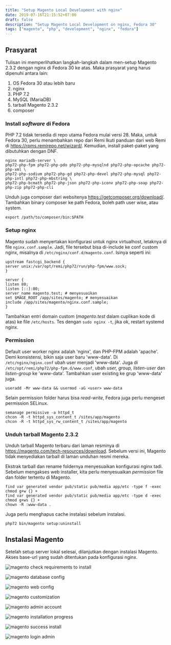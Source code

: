 ```yaml
---
title: "Setup Magento Local Development with nginx"
date: 2019-07-16T21:15:52+07:00
draft: false
description: "Setup Magento Local Development on nginx, Fedora 30"
tags: ["magento", "php", "development", "nginx", "fedora"]
---
```


## Prasyarat ##

Tulisan ini memperlihatkan langkah-langkah dalam men-setup
Magento 2.3.2 dengan nginx di Fedora 30 ke atas.
Maka prasyarat yang harus dipenuhi antara lain:

1. OS Fedora 30 atau lebih baru
2. nginx
3. PHP 7.2
4. MySQL (MariaDB)
5. tarball Magento 2.3.2
6. composer

### Install _software_ di Fedora ###

PHP 7.2 tidak tersedia di repo utama Fedora mulai versi 28.
Maka, untuk Fedora 30, perlu menambahkan repo dari Remi
Ikuti panduan dari web Remi di <!--more--> https://rpms.remirepo.net/wizard/. Kemudian, install paket-paket yang dibutuhkan dengan DNF.

```
nginx mariadb-server \
php72-php-fpm php72-php-pdo php72-php-mysqlnd php72-php-opcache php72-php-xml \
php72-php-sodium php72-php-gd php72-php-devel php72-php-mysql php72-php-intl php72-php-mbstring \
php72-php-bcmath php72-php-json php72-php-iconv php72-php-soap php72-php-zip php72-php-cli
```

Unduh juga composer dari websitenya https://getcomposer.org/download/.
Tambahkan binary composer ke path Fedora, boleh path user wise, atau system.

```
export /path/to/composer/bin:$PATH
```

### Setup nginx ###

Magento sudah menyertakan konfigurasi untuk nginx virtualhost, letaknya di file `nginx.conf.sample`.
Jadi, file tersebut bisa di-include ke conf custom nginx, misalnya di `/etc/nginx/conf.d/magento.conf`. Isinya seperti ini:
```
upstream fastcgi_backend {
server unix:/var/opt/remi/php72/run/php-fpm/www.sock;
}
 
server {
listen 80;
listen [::]:80;
server_name magento.test; # menyesuaikan
set $MAGE_ROOT /app/sites/magento; # menyesuaikan
include /app/sites/magento/nginx.conf.sample;
}
```
Tambahkan entri domain custom (_magento.test_ dalam cuplikan kode di atas) ke file `/etc/hosts`.
Tes dengan `sudo nginx -t`, jika ok, restart systemd nginx.

### Permission ###

Default user worker nginx adalah 'nginx', dan PHP-FPM adalah 'apache'.
Demi konsistensi, bikin saja user baru 'www-data'.
Di `/etc/nginx/nginx.conf` ubah user menjadi 'www-data'.
Juga di `/etc/opt/remi/php72/php-fpm.d/www.conf`, ubah _user, group, listen-user_
dan _listen-group_ ke 'www-data'.
Tambahkan user existing ke grup 'www-data' juga.
```
useradd -Mr www-data && usermod -aG <user> www-data
```

Selain permission folder harus bisa _read-write_, Fedora juga perlu mengeset
permission SELinux.
```
semanage permissive -a httpd_t
chcon -R -t httpd_sys_content_t /sites/app/magento
chcon -R -t httpd_sys_rw_content_t /sites/app/magento
```

### Unduh tarball Magento 2.3.2 ###

Unduh tarball Magento terbaru dari laman resminya di https://magento.com/tech-resources/download.
Sebelum versi ini, Magento tidak menyediakan tarball di laman unduhan resmi mereka.

Ekstrak tarball dan rename foldernya menyesuaikan konfigurasi nginx tadi.
Sebelum mengakses web installer, kita perlu
menyesuaikan _permission_ file dan folder tertentu di Magento.

```
find var generated vendor pub/static pub/media app/etc -type f -exec chmod g+w {} +
find var generated vendor pub/static pub/media app/etc -type d -exec chmod g+ws {} +
chown -R :www-data .
```

Juga perlu menghapus cache instalasi sebelum instalasi.
```
php72 bin/magento setup:uninstall
```

## Instalasi Magento ##

Setelah setup server lokal selesai, dilanjutkan dengan
instalasi Magento. Akses base-url yang sudah ditentukan pada konfigurasi nginx.

![magento check requirements to install](/blog/img/2019/07/magento-install-1.png)

![magento database config](/blog/img/2019/07/magento-install-2.png)

![magento web config](/blog/img/2019/07/magento-install-3.png)

![magento customization](/blog/img/2019/07/magento-install-4.png)

![magento admin account](/blog/img/2019/07/magento-install-5.png)

![magento installation progress](/blog/img/2019/07/magento-install-6.png)

![magento success install](/blog/img/2019/07/magento-install-7.png)

![magento login admin](/blog/img/2019/07/magento-install-8.png)
